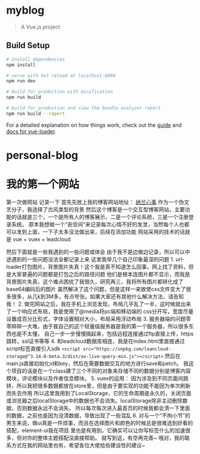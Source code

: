 # myblog

> A Vue.js project

## Build Setup

``` bash
# install dependencies
npm install

# serve with hot reload at localhost:8080
npm run dev

# build for production with minification
npm run build

# build for production and view the bundle analyzer report
npm run build --report
```

For a detailed explanation on how things work, check out the [guide](http://vuejs-templates.github.io/webpack/) and [docs for vue-loader](http://vuejs.github.io/vue-loader).
# personal-blog

# 我的第一个网站
第一次做网站 记录一下
首先先放上我的博客网站地址：
[纳兰心事](https://www.lqy.kim)
作为一个伪文艺分子，我选择了古风类型的背景
然后这个博客是一个交互型博客网站，主要功能的话就是三个，一个是所有人的博客展示，二是一个评论系统，三是一个注册登录系统。
原本我想做一个“丧空间”来记录每次心情不好的发泄，当然每个人也都可以发到上面，一下子太多没法做出来，后续在添加功能
网站采用的技术的话就是 vue + vuex + leadcloud

然后下面就是一些我遇到的一些问题或体会
由于我不是边做边记录，所以可以中途遇到的一些问题没法全都记录上来
这里我举几个自己印象最深的问题
1.
url-loader打包图片，背景图片失真！这个我是真不知道怎么回事，网上找了资料，但是大家普遍的问题都是打包之后的路径问题
他们是根本连图片都不显示，而我是背景图片失真，这个难点困扰了我很久，研究再三，我将所有图片都转化成了base64编码后的图片
虽然解决了这个问题，但是这样一来致使css文件变大了很多很多，从几k到3M多，有点夸张。如果大家还有其他什么解决方法，请告知我！
2.
做完网站之后，我在手机上浏览发现，布局几乎乱了一半，这时候就出来了一个响应式布局，我是使用了@media将pc端和移动端的
css分开写，宽度尽量设置成百分比形式，字体设置相对大小，布局采用浮动布局
3.
服务器端的问题零零碎碎一大堆，由于我自己的这个轻量级服务器是我的第一个服务器，所以很多东西也是不太懂，
自己一步一步慢慢搞起来，包括远程连接通过ftp直接上传，https跳转，ssl证书等等
4.
和leadcloud数据库相连，我是在index.html里直接通过script标签直接引入sdk
`<script src="https://unpkg.com/leancloud-storage@^3.14.0-beta.3/dist/av-live-query-min.js"></script>`
然后在main.js直接初始化id和key，然后在需要数据交互的地方进行save和petch。
我这个项目的话是在一个class建了三个不同的对象来存储不同的数据分别是博客内容模块，评论模块以及作者信息模块。
5.
vuex的运用：
因为涉及到不同页面间跳转，所以我把很多数据都放在store里，但是由于要实现的功能不能因为单次刷新而失去作用
所以这里我用到了LocalStorage，它的生命周期是永久的，关闭页面或浏览器之后localStorage中的数据也不会消失。localStorage除非主动删除数据，否则数据永远不会消失。
所以每次每次进入最首页的时候我都会清一下里面的数据，之前也是因为没清数据，导致出现了一些混乱
6.
对与一个“不拘小节”的男生来说，做ui真是一件烦事，而且在选择图片和颜色的时候总是很难选到好看的搭配，element-ui我在项目
里也是有用到，它确实可以让你写标签什么的加速很多，但对你的整体主题搭配没直接帮助。
就写到这，有空再完善~
哦对，我的联系方式在我的网站里也有，希望各位大佬给些建设性的建议~
